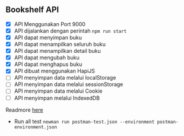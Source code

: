 ## Bookshelf API
- [x] API Menggunakan Port 9000
- [x] API dijalankan dengan perintah ``npm run start``
- [x] API dapat menyimpan buku
- [x] API dapat menampilkan seluruh buku
- [x] API dapat menampilkan detail buku
- [x] API dapat mengubah buku
- [x] API dapat menghapus buku
- [x] API dibuat menggunakan HapiJS
- [ ] API menyimpan data melalui localStorage
- [ ] API menyimpan data melalui sessionStorage
- [ ] API menyimpan data melalui Cookie
- [ ] API menyimpan melalui IndexedDB

Readmore [here](https://www.dicoding.com/academies/261/tutorials/14967/submission-guidance)
- Run all test `newman run postman-test.json --environment postman-environment.json`